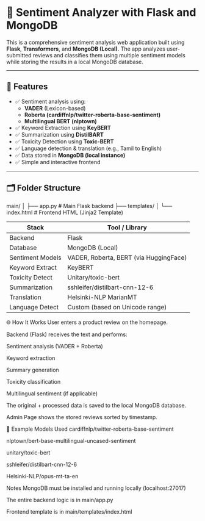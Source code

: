 # 🧠 Sentiment Analyzer with Flask and MongoDB

This is a comprehensive sentiment analysis web application built using **Flask**, **Transformers**, and **MongoDB (Local)**. The app analyzes user-submitted reviews and classifies them using multiple sentiment models while storing the results in a local MongoDB database.

---

## 🚀 Features

- ✅ Sentiment analysis using:
  - **VADER** (Lexicon-based)
  - **Roberta (cardiffnlp/twitter-roberta-base-sentiment)**
  - **Multilingual BERT (nlptown)**
- ✅ Keyword Extraction using **KeyBERT**
- ✅ Summarization using **DistilBART**
- ✅ Toxicity Detection using **Toxic-BERT**
- ✅ Language detection & translation (e.g., Tamil to English)
- ✅ Data stored in **MongoDB (local instance)**
- ✅ Simple and interactive frontend

---

## 🗂️ Folder Structure

main/
│
├── app.py # Main Flask backend
├── templates/
│ └── index.html # Frontend HTML (Jinja2 Template)



| Stack            | Tool / Library                                 |
|------------------|------------------------------------------------|
| Backend          | Flask                                          |
| Database         | MongoDB (Local)                                |
| Sentiment Models | VADER, Roberta, BERT (via HuggingFace)         |
| Keyword Extract  | KeyBERT                                        |
| Toxicity Detect  | Unitary/toxic-bert                             |
| Summarization    | sshleifer/distilbart-cnn-12-6                  |
| Translation      | Helsinki-NLP MarianMT                          |
| Language Detect  | Custom (based on Unicode range)                |



🌐 How It Works
User enters a product review on the homepage.

Backend (Flask) receives the text and performs:

Sentiment analysis (VADER + Roberta)

Keyword extraction

Summary generation

Toxicity classification

Multilingual sentiment (if applicable)

The original + processed data is saved to the local MongoDB database.

Admin Page shows the stored reviews sorted by timestamp.



💬 Example Models Used
cardiffnlp/twitter-roberta-base-sentiment

nlptown/bert-base-multilingual-uncased-sentiment

unitary/toxic-bert

sshleifer/distilbart-cnn-12-6

Helsinki-NLP/opus-mt-ta-en


 Notes
MongoDB must be installed and running locally (localhost:27017)

The entire backend logic is in main/app.py

Frontend template is in main/templates/index.html
